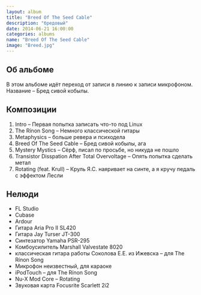 ```yaml
---
layout: album
title: "Breed Of The Seed Cable"
description: "бредовый"
date: 2014-06-21 16:00:00
categories: albums
name: "Breed Of The Seed Cable"
image: "Breed.jpg"
---
```


## Об альбоме

В этом альбоме идёт переход от записи в линию к записи микрофоном.  
Название &ndash; Бред сивой кобылы.  

## Композиции

1. Intro &ndash; Первая попытка записать что-то под Linux
2. The Rínon Song &ndash; Немного классической гитары
3. Metaphysics &ndash; больше ревера и психодела
4. Breed Of The Seed Cable &ndash; Бред сивой кобылы, ага
5. Mystery Mystics &ndash; Сёрф, писал по просьбе, но никуда не пошло
6. Transistor Disspation After Total Overvoltage &ndash; Опять попытка сделать метал
7. Rotating (feat. Krull) &ndash; Круль Я.С. наяривает на синте, а я кручу педаль с эффектом Лесли  

## Нелюди

* FL Studio  
* Cubase  
* Ardour  
* Гитара Aria Pro II SL420  
* Гитара Jay Turser JT-300  
* Синтезатор Yamaha PSR-295  
* Комбоусилитель Marshall Valvestate 8020  
* классическая гитара работы Соколова Е.Е. из Ижевска &ndash; для The Rínon Song  
* Микрофон неизвестный, для караоке
* iPodTouch &ndash; для The Rínon Song  
* Nu-X Mod Core &ndash; Rotating
* Звуковая карта Focusrite Scarlett 2i2  